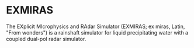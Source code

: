 # EXMIRAS
The EXplicit MIcrophysics and RAdar Simulator (EXMIRAS; ex miras, Latin, "From wonders") is a rainshaft simulator for liquid precipitating water with a coupled dual-pol radar simulator. 
